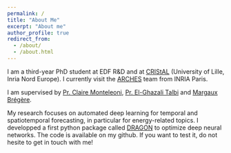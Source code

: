 ```yaml
---
permalink: /
title: "About Me"
excerpt: "About me"
author_profile: true
redirect_from: 
  - /about/
  - /about.html
---
```


I am a third-year PhD student at EDF R&D and at [CRIStAL](https://www.cristal.univ-lille.fr/) (University of Lille, Inria Nord Europe). I currently visit the [ARCHES](https://project.inria.fr/arches/) team from INRIA Paris.

I am supervised by [Pr. Claire Monteleoni](https://www.colorado.edu/faculty/claire-monteleoni/),  [Pr. El-Ghazali Talbi](https://www.cristal.univ-lille.fr/~talbi/) and [Margaux Brégère](https://margauxbregere.github.io/).

My research focuses on automated deep learning for temporal and spatiotemporal forecasting, in particular for energy-related topics. I developped a first python package called [DRAGON](https://dragon-tutorial.readthedocs.io/en/latest/) to optimize deep neural networks. The code is available on my github. If you want to test it, do not hesite to get in touch with me!
